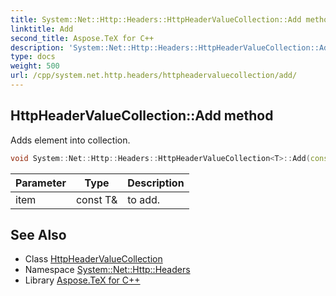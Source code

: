 ```yaml
---
title: System::Net::Http::Headers::HttpHeaderValueCollection::Add method
linktitle: Add
second_title: Aspose.TeX for C++
description: 'System::Net::Http::Headers::HttpHeaderValueCollection::Add method. Adds element into collection in C++.'
type: docs
weight: 500
url: /cpp/system.net.http.headers/httpheadervaluecollection/add/
---
```

## HttpHeaderValueCollection::Add method


Adds element into collection.

```cpp
void System::Net::Http::Headers::HttpHeaderValueCollection<T>::Add(const T &item) override
```


| Parameter | Type | Description |
| --- | --- | --- |
| item | const T\& | to add. |

## See Also

* Class [HttpHeaderValueCollection](../)
* Namespace [System::Net::Http::Headers](../../)
* Library [Aspose.TeX for C++](../../../)
